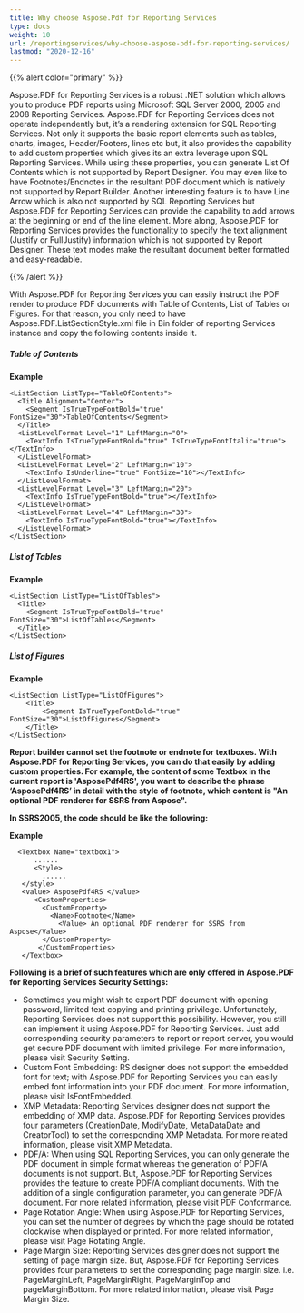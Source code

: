 ```yaml
---
title: Why choose Aspose.Pdf for Reporting Services
type: docs
weight: 10
url: /reportingservices/why-choose-aspose-pdf-for-reporting-services/
lastmod: "2020-12-16"
---
```


{{% alert color="primary" %}}

Aspose.PDF for Reporting Services is a robust .NET solution which allows you to produce PDF reports using Microsoft SQL Server 2000, 2005 and 2008 Reporting Services. Aspose.PDF for Reporting Services does not operate independently but, it’s a rendering extension for SQL Reporting Services. Not only it supports the basic report elements such as tables, charts, images, Header/Footers, lines etc but, it also provides the capability to add custom properties which gives its an extra leverage upon SQL Reporting Services. While using these properties, you can generate List Of Contents which is not supported by Report Designer. You may even like to have Footnotes/Endnotes in the resultant PDF document which is natively not supported by Report Builder. Another interesting feature is to have Line Arrow which is also not supported by SQL Reporting Services but Aspose.PDF for Reporting Services can provide the capability to add arrows at the beginning or end of the line element. More along, Aspose.PDF for Reporting Services provides the functionality to specify the text alignment (Justify or FullJustify) information which is not supported by Report Designer. These text modes make the resultant document better formatted and easy-readable.

{{% /alert %}}

With Aspose.PDF for Reporting Services you can easily instruct the PDF render to produce PDF documents with Table of Contents, List of Tables or Figures. For that reason, you only need to have Aspose.PDF.ListSectionStyle.xml file in Bin folder of reporting Services instance and copy the following contents inside it.

##### ***Table of Contents***
**Example**
```
<ListSection ListType="TableOfContents">
  <Title Alignment="Center">
    <Segment IsTrueTypeFontBold="true" FontSize="30">TableOfContents</Segment>
  </Title>
  <ListLevelFormat Level="1" LeftMargin="0">
    <TextInfo IsTrueTypeFontBold="true" IsTrueTypeFontItalic="true"></TextInfo>
  </ListLevelFormat>
  <ListLevelFormat Level="2" LeftMargin="10">
    <TextInfo IsUnderline="true" FontSize="10"></TextInfo>
  </ListLevelFormat>
  <ListLevelFormat Level="3" LeftMargin="20">
    <TextInfo IsTrueTypeFontBold="true"></TextInfo>
  </ListLevelFormat>
  <ListLevelFormat Level="4" LeftMargin="30">
    <TextInfo IsTrueTypeFontBold="true"></TextInfo>
  </ListLevelFormat>
</ListSection>
```

##### ***List of Tables***
**Example**
```
<ListSection ListType="ListOfTables">
  <Title>
    <Segment IsTrueTypeFontBold="true" FontSize="30">ListOfTables</Segment>
  </Title>
</ListSection>
```
##### ***List of Figures***
**Example**
```
<ListSection ListType="ListOfFigures">
    <Title>
        <Segment IsTrueTypeFontBold="true" FontSize="30">ListOfFigures</Segment>
    </Title>
</ListSection>
```

**Report builder cannot set the footnote or endnote for textboxes. With Aspose.PDF for Reporting Services, you can do that easily by adding custom properties. For example, the content of some Textbox in the current report is 'AsposePdf4RS', you want to describe the phrase ‘AsposePdf4RS’ in detail with the style of footnote, which content is "An optional PDF renderer for SSRS from Aspose".**

**In SSRS2005, the code should be like the following:**

**Example**
```
  <Textbox Name="textbox1">
      ......
      <Style>
        ......
   </style>
   <value> AsposePdf4RS </value>
      <CustomProperties>
        <CustomProperty>
          <Name>Footnote</Name>
            <Value> An optional PDF renderer for SSRS from Aspose</Value>
        </CustomProperty>
       </CustomProperties>
   </Textbox> 
```

   **Following is a brief of such features which are only offered in Aspose.PDF for Reporting Services Security Settings:**

  * Sometimes you might wish to export PDF document with opening password, limited text copying and printing privilege. Unfortunately, Reporting Services does not support this possibility. However, you still can implement it using Aspose.PDF for Reporting Services. Just add corresponding security parameters to report or report server, you would get secure PDF document with limited privilege. For more information, please visit Security Setting. 
  * Custom Font Embedding: RS designer does not support the embedded font for text; with Aspose.PDF for Reporting Services you can easily embed font information into your PDF document. For more information, please visit IsFontEmbedded.
  * XMP Metadata: Reporting Services designer does not support the embedding of XMP data. Aspose.PDF for Reporting Services provides four parameters (CreationDate, ModifyDate, MetaDataDate and CreatorTool) to set the corresponding XMP Metadata. For more related information, please visit XMP Metadata.
  * PDF/A: When using SQL Reporting Services, you can only generate the PDF document in simple format whereas the generation of PDF/A documents is not support. But, Aspose.PDF for Reporting Services provides the feature to create PDF/A compliant documents. With the addition of a single configuration parameter, you can generate PDF/A document. For more related information, please visit PDF Conformance.
  * Page Rotation Angle: When using Aspose.PDF for Reporting Services, you can set the number of degrees by which the page should be rotated clockwise when displayed or printed. For more related information, please visit Page Rotating Angle.
  * Page Margin Size: Reporting Services designer does not support the setting of page margin size. But, Aspose.PDF for Reporting Services provides four parameters to set the corresponding page margin size. i.e. PageMarginLeft, PageMarginRight, PageMarginTop and pageMarginBottom. For more related information, please visit Page Margin Size.
